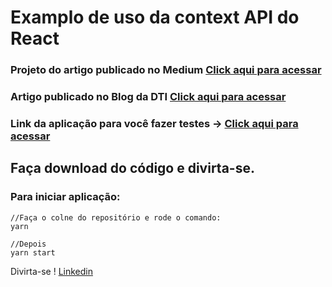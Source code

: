 # Examplo de uso da context API do React

### Projeto do artigo publicado no Medium [Click aqui para acessar](https://medium.com/@devluispereira/react-context-api-typescript-507eec884549)
###  Artigo publicado no Blog da DTI [Click aqui para acessar](https://www.dtidigital.com.br/blog/context-api-como-usar-de-forma-simples-e-facil/)

### Link da aplicação para você fazer testes -> [Click aqui para acessar](https://optimistic-jackson-5fa678.netlify.app/)

## Faça download do código e divirta-se.

### Para iniciar aplicação:

    //Faça o colne do repositório e rode o comando:
    yarn

    //Depois
    yarn start

Divirta-se !
[Linkedin](https://www.linkedin.com/in/devluispereira/)
